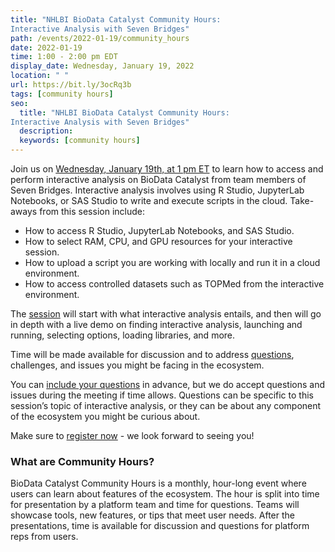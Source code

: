 ```yaml
---
title: "NHLBI BioData Catalyst Community Hours: 
Interactive Analysis with Seven Bridges"
path: /events/2022-01-19/community_hours
date: 2022-01-19
time: 1:00 - 2:00 pm EDT
display_date: Wednesday, January 19, 2022
location: " "
url: https://bit.ly/3ocRq3b
tags: [community hours]
seo:
  title: "NHLBI BioData Catalyst Community Hours: 
Interactive Analysis with Seven Bridges"
  description:
  keywords: [community hours]
---
```


Join us on [Wednesday, January 19th, at 1 pm ET](https://bit.ly/3ocRq3b) to learn how to access and perform interactive analysis on BioData Catalyst from team members of Seven Bridges. Interactive analysis involves using R Studio, JupyterLab Notebooks, or SAS Studio to write and execute scripts in the cloud. Take-aways from this session include: 

- How to access R Studio, JupyterLab Notebooks, and SAS Studio.
- How to select RAM, CPU, and GPU resources for your interactive session.
- How to upload a script you are working with locally and run it in a cloud environment.
- How to access controlled datasets such as TOPMed from the interactive environment.

The [session](https://bit.ly/3ocRq3b) will start with what interactive analysis entails, and then will go in depth with a live demo on finding interactive analysis, launching and running, selecting options, loading libraries, and more. 

Time will be made available for discussion and to address [questions](https://forms.gle/xMoTk9e4WqaVdNvL6), challenges, and issues you might be facing in the ecosystem.

You can [include your questions](https://forms.gle/xMoTk9e4WqaVdNvL6) in advance, but we do accept questions and issues during the meeting if time allows. Questions can be specific to this session’s topic of interactive analysis, or they can be about any component of the ecosystem you might be curious about.

Make sure to [register now](https://bit.ly/3ocRq3b) - we look forward to seeing you!

### What are Community Hours?

BioData Catalyst Community Hours is a monthly, hour-long event where users can learn about features of the ecosystem. The hour is split into time for presentation by a platform team and time for questions. Teams will showcase tools, new features, or tips that meet user needs. After the presentations, time is available for discussion and questions for platform reps from users.
